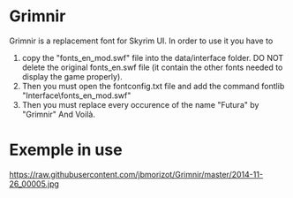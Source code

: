 Grimnir
=======

Grimnir is a replacement font for Skyrim UI. In order to use it you have to 
1.  copy the "fonts_en_mod.swf" file into the data/interface folder. DO NOT delete the original fonts_en.swf file (it contain the other fonts needed to display the game properly). 
2.  Then you must open the fontconfig.txt file and add the command 
    fontlib "Interface\fonts_en_mod.swf"
3.  Then you must replace every occurence of the name "Futura" by "Grimnir" And Voilà.

Exemple in use
=======
https://raw.githubusercontent.com/jbmorizot/Grimnir/master/2014-11-26_00005.jpg

